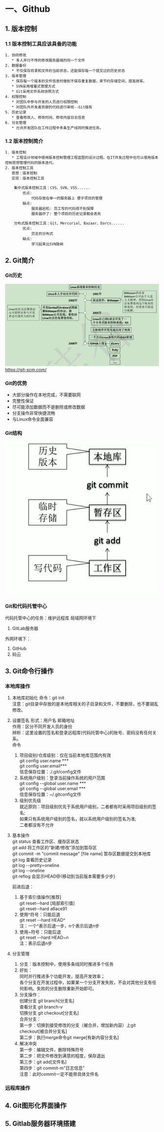 # 一、Github
## 1. 版本控制
### 1.1 版本控制工具应该具备的功能
    1. 协同修改
       * 多人并行不悖的修改服务器端的同一个文件
    2. 数据备份
       * 不仅保存目录和文件的当前状态，还能保存每一个提交过的历史状态
    3. 版本管理
       * 保存每一个版本的文件信息时做到不保存重复数据，来节约存储空间，提高效率。
       * SVN采用增量式管理方式
       * Git采用文件系统快照方式
    4. 权限控制
       * 对团队中参与开发的人员进行权限控制
       * 对团队外开发者贡献的代码进行审核--Git独有
    5. 历史记录
       * 查看修改人、修改时间、修改内容日志信息
    6. 分支管理
       * 允许开发团队在工作过程中多条生产线同时推进任务。
### 1.2 版本控制简介
    1. 版本控制 
       * 工程设计领域中使用版本控制管理工程蓝图的设计过程。在IT开发过程中也可以使用版本控制思想管理代码的版本迭代。
    2. 版本控制工具
       思想：版本控制
       实现：版本控制工具
```     
    集中式版本控制工具：CVS、SVN、VSS......
        优点: 
            代码存放在单一的服务器上 便于项目的管理
        缺点: 
            服务器宕机: 员工写的代码得不到保障
            服务器炸了: 整个项目的历史记录都会丢失
```
```
    分布式版本控制工具：Git、Mercurial、Bazaar、Darcs......
        优点:
            完全的分布式
        缺点:    
            学习起来比SVN陡峭
```
## 2. Git简介
### Git历史
   ![](/Git/git.jpg)
   https://git-scm.com/
### Git的优势
* 大部分操作在本地完成，不需要联网
* 完整性保证
* 尽可能添加数据而不是删除或修改数据
* 分支操作非常快捷流畅
* 与Linux命令全面兼容
### Git结构
![](2020-11-09-10-51-45.png)
### Git和代码托管中心
代码托管中心的任务：维护远程库
局域网环境下
1. GitLab服务器

外网环境下：
1. GitHub
2. 码云
## 3. Git命令行操作
### 本地库操作
1. 本地库初始化
    命令：git init  
    注意：git目录中存放的是本地库相关的子目录和文件，不要删除，也不要胡乱修改。
2. 设置签名
    形式：用户名 邮箱地址  
    作用：区分不同开发人员的身份  
    辨析：这里设置的签名和登录远程库(代码托管中心)的账号、密码没有任何关系。  
    命令
      1. 项目级别/仓库级别：仅在当前本地库范围内有效  
        git config user.name ***  
        git config user.email***  
        信息保存位置：./.git/config文件
      2. 系统用户级别：登录当前操作系统的用户范围  
        git config --global user.name ***  
        git config --global user.email ***  
        信息保存位置：~/.gitconfig文件
      3. 级别优先级  
         就近原则：项目级别优先于系统用户级别，二者都有时采用项目级别的签名;  
         如果只有系统用户级别的签名，就以系统用户级别的签名为准;  
         二者都没有不允许
3. 基本操作  
   git status 查看工作区、缓存区状态  
   git add 将工作区的“新建/修改”添加到暂存区  
   git commit -m "commit message" [file name] 暂存区数据提交到本地库  
   git log 查看历史记录  
   git log --pretty=oneline  
   git log --oneline  
   git reflog 会显示HEAD@{移动到当前版本需要多少步}



   前进后退：
   1. 基于索引值操作[推荐]  
      git reset--hard [局部索引值]  
      git reset--hard a6ace91  
   2. 使用^符号：只能后退  
      git reset --hard HEAD^  
      注：一个^表示后退一步，n个表示后退n步  
   3. 使用~符号：只能后退  
      git reset --hard HEAD~n  
      注：表示后退n步


4. 分支管理
   1. 分支：版本控制中，使用多条线同时推进多个任务
   2. 好处：  
      同时并行推进多个功能开发，提高开发效率；  
      各个分支在开发过程中，如果某一个分支开发失败，不会对其他分支有任何影响。失败的分支删除重新开始即可。
   3. 分支操作：  
         创建分支 git branch[分支名]  
         查看分支 git branch-v  
         切换分支 git checkout[分支名]  
         合并分支：  
            第一步：切换到接受修改的分支（被合并，增加新内容）上git checkout[被合并分支名]  
            第二步：执行merge命令git merge[有新内容分支名]
   4. 解决冲突  
      第一步：编辑文件，删除特殊符号  
      第二步：把文件修改到满意的程度，保存退出  
      第三步：git add[文件名]  
      第四步：git commit-m"日志信息"  
      注意：此时commit一定不能带具体文件名

### 远程库操作
## 4. Git图形化界面操作
## 5. Gitlab服务器环境搭建
